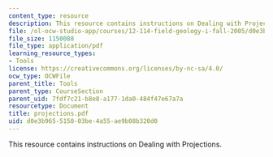 ```yaml
---
content_type: resource
description: This resource contains instructions on Dealing with Projections.
file: /ol-ocw-studio-app/courses/12-114-field-geology-i-fall-2005/d0e3b965515003be4a55ae9b08b320d0_projections.pdf
file_size: 1150088
file_type: application/pdf
learning_resource_types:
- Tools
license: https://creativecommons.org/licenses/by-nc-sa/4.0/
ocw_type: OCWFile
parent_title: Tools
parent_type: CourseSection
parent_uid: 7fdf7c21-b8e8-a177-1da0-484f47e67a7a
resourcetype: Document
title: projections.pdf
uid: d0e3b965-5150-03be-4a55-ae9b08b320d0
---
```

This resource contains instructions on Dealing with Projections.